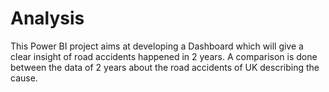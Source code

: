 # Analysis
This Power BI project aims at developing a Dashboard which will give a clear insight of  road accidents happened in 2 years. A comparison is done between the data of 2 years about the road accidents of UK describing the cause. 

